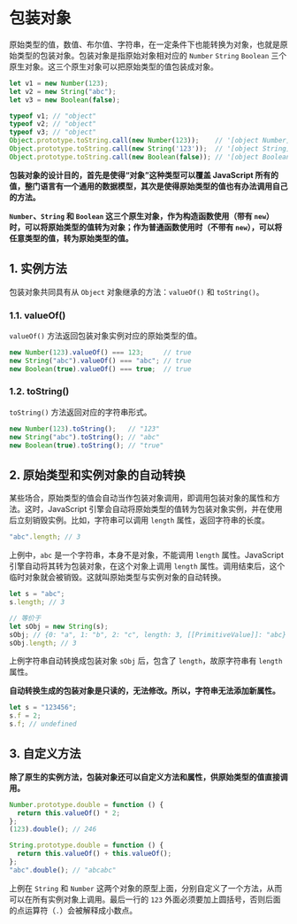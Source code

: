 # 包装对象

原始类型的值，数值、布尔值、字符串，在一定条件下也能转换为对象，也就是原始类型的包装对象。包装对象是指原始对象相对应的 `Number` `String` `Boolean` 三个原生对象。这三个原生对象可以把原始类型的值包装成对象。

```javascript
let v1 = new Number(123);
let v2 = new String("abc");
let v3 = new Boolean(false);

typeof v1; // "object"
typeof v2; // "object"
typeof v3; // "object"
Object.prototype.toString.call(new Number(123));    // '[object Number]'
Object.prototype.toString.call(new String('123'));  // '[object String]'
Object.prototype.toString.call(new Boolean(false)); // '[object Boolean]'
```

**包装对象的设计目的，首先是使得“对象”这种类型可以覆盖 JavaScript 所有的值，整门语言有一个通用的数据模型，其次是使得原始类型的值也有办法调用自己的方法。**

**`Number`、`String` 和 `Boolean` 这三个原生对象，作为构造函数使用（带有 `new`）时，可以将原始类型的值转为对象；作为普通函数使用时（不带有 `new`），可以将任意类型的值，转为原始类型的值。**

## 1. 实例方法

包装对象共同具有从 `Object` 对象继承的方法：`valueOf()` 和 `toString()`。

### 1.1. valueOf()

`valueOf()` 方法返回包装对象实例对应的原始类型的值。

```javascript
new Number(123).valueOf() === 123;     // true
new String("abc").valueOf() === "abc"; // true
new Boolean(true).valueOf() === true;  // true
```

### 1.2. toString()

`toString()` 方法返回对应的字符串形式。

```javascript
new Number(123).toString();   // "123"
new String("abc").toString(); // "abc"
new Boolean(true).toString(); // "true"
```

## 2. 原始类型和实例对象的自动转换

某些场合，原始类型的值会自动当作包装对象调用，即调用包装对象的属性和方法。这时，JavaScript 引擎会自动将原始类型的值转为包装对象实例，并在使用后立刻销毁实例。比如，字符串可以调用 `length` 属性，返回字符串的长度。

```javascript
"abc".length; // 3
```

上例中，`abc` 是一个字符串，本身不是对象，不能调用 `length` 属性。JavaScript 引擎自动将其转为包装对象，在这个对象上调用 `length` 属性。调用结束后，这个临时对象就会被销毁。这就叫原始类型与实例对象的自动转换。

```javascript
let s = "abc";
s.length; // 3

// 等价于
let sObj = new String(s);
sObj; // {0: "a", 1: "b", 2: "c", length: 3, [[PrimitiveValue]]: "abc}
sObj.length; // 3
```

上例字符串自动转换成包装对象 `sObj` 后，包含了 `length`，故原字符串有 `length` 属性。

**自动转换生成的包装对象是只读的，无法修改。所以，字符串无法添加新属性。**

```javascript
let s = "123456";
s.f = 2;
s.f; // undefined
```

## 3. 自定义方法

**除了原生的实例方法，包装对象还可以自定义方法和属性，供原始类型的值直接调用。**

```javascript
Number.prototype.double = function () {
  return this.valueOf() * 2;
};
(123).double(); // 246

String.prototype.double = function () {
  return this.valueOf() + this.valueOf();
};
"abc".double(); // "abcabc"
```

上例在 `String` 和 `Number` 这两个对象的原型上面，分别自定义了一个方法，从而可以在所有实例对象上调用。最后一行的 `123` 外面必须要加上圆括号，否则后面的点运算符（`.`）会被解释成小数点。
